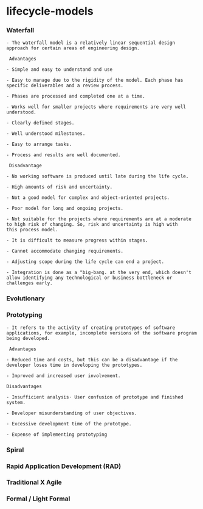 # lifecycle-models
### Waterfall
    - The waterfall model is a relatively linear sequential design approach for certain areas of engineering design.
    
     Advantages
     
    - Simple and easy to understand and use

    - Easy to manage due to the rigidity of the model. Each phase has specific deliverables and a review process.

    - Phases are processed and completed one at a time.

    - Works well for smaller projects where requirements are very well understood.

    - Clearly defined stages.

    - Well understood milestones.

    - Easy to arrange tasks.

    - Process and results are well documented.
    
     Disadvantage
     
    - No working software is produced until late during the life cycle.

    - High amounts of risk and uncertainty.

    - Not a good model for complex and object-oriented projects.

    - Poor model for long and ongoing projects.

    - Not suitable for the projects where requirements are at a moderate to high risk of changing. So, risk and uncertainty is high with        this process model.

    - It is difficult to measure progress within stages.

    - Cannot accommodate changing requirements.

    - Adjusting scope during the life cycle can end a project.

    - Integration is done as a "big-bang. at the very end, which doesn't allow identifying any technological or business bottleneck or      challenges early.
### Evolutionary
### Prototyping
    - It refers to the activity of creating prototypes of software applications, for example, incomplete versions of the software program being developed.
    
     Advantages
    
    - Reduced time and costs, but this can be a disadvantage if the developer loses time in developing the prototypes.
    
    - Improved and increased user involvement.
    
    Disadvantages
    
    - Insufficient analysis· User confusion of prototype and finished system.
    
    - Developer misunderstanding of user objectives.
    
    - Excessive development time of the prototype.
    
    - Expense of implementing prototyping
    
### Spiral
### Rapid Application Development (RAD)
### Traditional X Agile
### Formal / Light Formal
